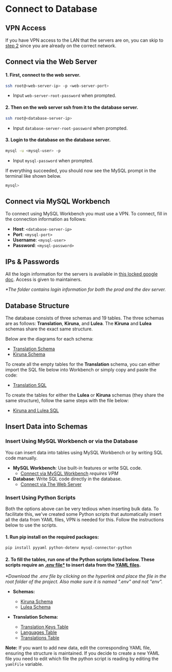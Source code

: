 # Connect to Database

## VPN Access
If you have VPN access to the LAN that the servers are on, you can skip to [step 2](#2-then-on-the-web-server-ssh-from-it-to-the-database-server) since you are already on the correct network.

## Connect via the Web Server
#### 1. First, connect to the web server.
```bash
ssh root@<web-server-ip> -p <web-server-port>
```
- Input `web-server-root-password` when prompted.

#### 2. Then on the web server ssh from it to the database server.
```bash
ssh root@<database-server-ip>
```
- Input `database-server-root-password` when prompted.

#### 3. Login to the database on the database server. 
```bash
mysql -u <mysql-user> -p
```
- Input `mysql-password` when prompted.

If everything succeeded, you should now see the MySQL prompt in the terminal like shown below. 
```bash
mysql>
```
## Connect via MySQL Workbench

To connect using MySQL Workbench you must use a VPN. To connect, fill in the connection information as follows:

- **Host**: `<database-server-ip>`
- **Port**: `<mysql-port>`
- **Username**: `<mysql-user>`
- **Password**: `<mysql-password>`

## IPs & Passwords
All the login information for the servers is available in [this locked google doc](https://docs.google.com/document/d/1e-FzBbY3JdYLGsp38Va0nXPVGH7eKSYGxgbwL7voolg/edit). Access is given to maintainers.

_*The folder contains login information for both the prod and the dev server._

## Database Structure

The database consists of three schemas and 19 tables. The three schemas are as follows: **Translation**, **Kiruna**, and **Lulea**. The **Kiruna** and **Lulea** schemas share the exact same structure.

Below are the diagrams for each schema:

- [Translation Schema](https://github.com/user-attachments/assets/f2d37e1d-0260-4f8b-9e5e-e539397822d8)
- [Kiruna Schema](https://github.com/user-attachments/assets/0da0714d-a454-452b-83a8-f8ed4f325752)

To create all the empty tables for the **Translation** schema, you can either import the SQL file below into Workbench or simply copy and paste the code:

- [Translation SQL](../sql/Translation.sql)

To create the tables for either the **Lulea** or **Kiruna** schemas (they share the same structure), follow the same steps with the file below:

- [Kiruna and Lulea SQL](../sql/Kiruna_and_Lulea.sql)

## Insert Data into Schemas

### Insert Using MySQL Workbench or via the Database
You can insert data into tables using MySQL Workbench or by writing SQL code manually.

- **MySQL Workbench**: Use built-in features or write SQL code.
  - [Connect via MySQL Workbench](#connect-via-mysql-workbench)
   _requires VPM_
- **Database**: Write SQL code directly in the database.
  - [Connect via The Web Server](#connect-via-the-web-server)

### Insert Using Python Scripts
Both the options above can be very tedious when inserting bulk data. To facilitate this, we've created some Python scripts that automatically insert all the data from YAML files, VPN is needed for this. Follow the instructions below to use the scripts.
#### 1. Run pip install on the required packages:
```bash
pip install pyyaml python-dotenv mysql-connector-python
```
#### 2. To fill the tables, run one of the Python scripts listed below. These scripts require an [.env file*](https://drive.google.com/file/d/1bbLyv1HWyYzVd9tsMDsWBNocZKUnETIF/view?usp=drive_link) to insert data from the [YAML files](../db-insert-scripts/yaml-files/).

_*Download the .env file by clicking on the hyperlink and place the file in the root folder of the project. Also make sure it is named ".env" and not "env"._

- **Schemas:**
  - [Kiruna Schema](../db-insert-scripts/kiruna.py)
  - [Lulea Schema](../db-insert-scripts/lulea.py)

- **Translation Schema:**
  - [Translation Keys Table](../db-insert-scripts/translation-keys.py)
  - [Languages Table](../db-insert-scripts/languages.py)
  - [Translations Table](../db-insert-scripts/translations.py)

**Note:** If you want to add new data, edit the corresponding YAML file, ensuring the structure is maintained. If you decide to create a new YAML file you need to edit which file the python script is reading by editing the `yamlFile` variable.
  
